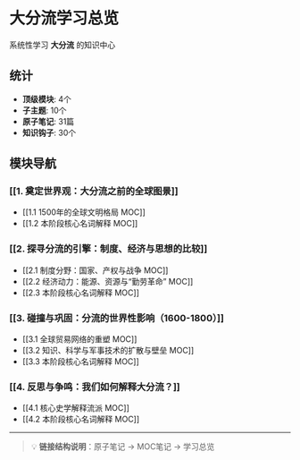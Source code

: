 # 大分流学习总览

系统性学习 **大分流** 的知识中心

## 统计

- **顶级模块**: 4个
- **子主题**: 10个
- **原子笔记**: 31篇
- **知识钩子**: 30个

## 模块导航

### [[1. 奠定世界观：大分流之前的全球图景]]

- [[1.1 1500年的全球文明格局 MOC]]
- [[1.2 本阶段核心名词解释 MOC]]

### [[2. 探寻分流的引擎：制度、经济与思想的比较]]

- [[2.1 制度分野：国家、产权与战争 MOC]]
- [[2.2 经济动力：能源、资源与“勤劳革命” MOC]]
- [[2.3 本阶段核心名词解释 MOC]]

### [[3. 碰撞与巩固：分流的世界性影响（1600-1800）]]

- [[3.1 全球贸易网络的重塑 MOC]]
- [[3.2 知识、科学与军事技术的扩散与壁垒 MOC]]
- [[3.3 本阶段核心名词解释 MOC]]

### [[4. 反思与争鸣：我们如何解释大分流？]]

- [[4.1 核心史学解释流派 MOC]]
- [[4.2 本阶段核心名词解释 MOC]]

---

> 💡 **链接结构说明**：原子笔记 → MOC笔记 → 学习总览
